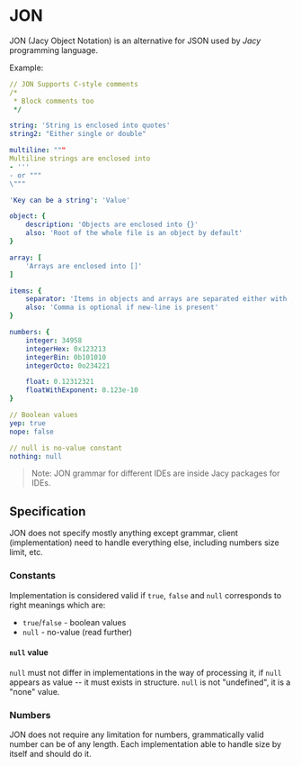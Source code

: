 # JON

JON (Jacy Object Notation) is an alternative for JSON used by *Jacy* programming language.

Example:
```yaml
// JON Supports C-style comments
/*
 * Block comments too
 */

string: 'String is enclosed into quotes'
string2: "Either single or double"

multiline: """
Multiline strings are enclosed into
- '''
- or """
\"""

'Key can be a string': 'Value'

object: {
    description: 'Objects are enclosed into {}'
    also: 'Root of the whole file is an object by default'
}

array: [
    'Arrays are enclosed into []'
]

items: {
    separator: 'Items in objects and arrays are separated either with , or new-line'
    also: 'Comma is optional if new-line is present'
}

numbers: {
    integer: 34958
    integerHex: 0x123213
    integerBin: 0b101010
    integerOcto: 0o234221

    float: 0.12312321
    floatWithExponent: 0.123e-10
}

// Boolean values
yep: true
nope: false

// null is no-value constant
nothing: null
```

> Note: JON grammar for different IDEs are inside Jacy packages for IDEs.

## Specification

JON does not specify mostly anything except grammar, client (implementation) need to handle everything else, including numbers size limit, etc.

### Constants

Implementation is considered valid if `true`, `false` and `null` corresponds to right meanings which are:
- `true`/`false` - boolean values
- `null` - no-value (read further)

#### `null` value

`null` must not differ in implementations in the way of processing it, if `null` appears as value -- it must exists in structure. `null` is not "undefined", it is a "none" value.


### Numbers

JON does not require any limitation for numbers, grammatically valid number can be of any length.
Each implementation able to handle size by itself and should do it. 
